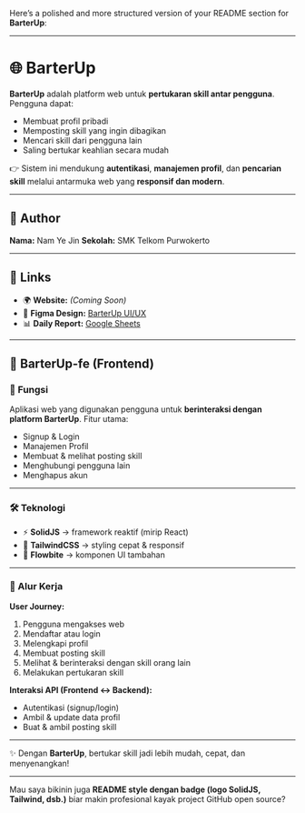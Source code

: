 Here’s a polished and more structured version of your README section for **BarterUp**:

---

# 🌐 BarterUp

**BarterUp** adalah platform web untuk **pertukaran skill antar pengguna**.
Pengguna dapat:

* Membuat profil pribadi
* Memposting skill yang ingin dibagikan
* Mencari skill dari pengguna lain
* Saling bertukar keahlian secara mudah

👉 Sistem ini mendukung **autentikasi**, **manajemen profil**, dan **pencarian skill** melalui antarmuka web yang **responsif dan modern**.

---

## 👤 Author

**Nama:** Nam Ye Jin
**Sekolah:** SMK Telkom Purwokerto

---

## 🔗 Links

* 🌍 **Website:** *(Coming Soon)*
* 🎨 **Figma Design:** [BarterUp UI/UX](https://www.figma.com/design/lYIWqe0nbT0xNk9H981UO8/BarterUp?node-id=0-1&t=Ybf9TlAJ77vOTUJk-1)
* 📊 **Daily Report:** [Google Sheets](https://docs.google.com/spreadsheets/d/1qQpzx4YBnwBmSkLmba1nr45cfDdj6DcfPScmbLHAI0Q/edit?usp=sharing)

---

## 📌 BarterUp-fe (Frontend)

### 🎯 Fungsi

Aplikasi web yang digunakan pengguna untuk **berinteraksi dengan platform BarterUp**.
Fitur utama:

* Signup & Login
* Manajemen Profil
* Membuat & melihat posting skill
* Menghubungi pengguna lain
* Menghapus akun

---

### 🛠️ Teknologi

* ⚡ **SolidJS** → framework reaktif (mirip React)
* 🎨 **TailwindCSS** → styling cepat & responsif
* 🧩 **Flowbite** → komponen UI tambahan

---

### 🔄 Alur Kerja

**User Journey:**

1. Pengguna mengakses web
2. Mendaftar atau login
3. Melengkapi profil
4. Membuat posting skill
5. Melihat & berinteraksi dengan skill orang lain
6. Melakukan pertukaran skill

**Interaksi API (Frontend ↔ Backend):**

* Autentikasi (signup/login)
* Ambil & update data profil
* Buat & ambil posting skill

---

✨ Dengan **BarterUp**, bertukar skill jadi lebih mudah, cepat, dan menyenangkan!

---

Mau saya bikinin juga **README style dengan badge (logo SolidJS, Tailwind, dsb.)** biar makin profesional kayak project GitHub open source?
